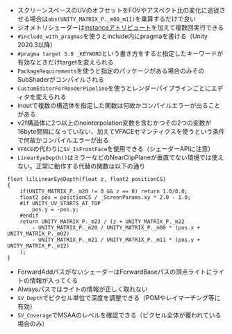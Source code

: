- スクリーンスペースのUVのオフセットをFOVやアスペクト比の変化に追従させる場合は`abs(UNITY_MATRIX_P._m00_m11)`を乗算するだけで良い
- ジオメトリシェーダーは[instanceアトリビュート](https://learn.microsoft.com/en-us/windows/win32/direct3dhlsl/overviews-direct3d-11-hlsl-gs-instance)を加えて複数回実行できる
- `#include_with_pragmas`を使うとinclude内にpragmaを書ける（Unity 2020.3以降）
- `#pragma target 5.0 _KEYWORD`という書き方をすると指定したキーワードが有効なときだけtargetを変えられる
- `PackageRequirements`を使うと指定のパッケージがある場合のみそのSubShaderがコンパイルされる
- `CustomEditorForRenderPipeline`を使うとレンダーパイプラインごとにエディタを変えられる
- inoutで複数の構造体を指定した関数は何故かコンパイルエラーが出ることがある
- v2f構造体に2つ以上のnointerpolation変数を含むかつその2つの変数が16byte間隔になっていない、加えてVFACEセマンティクスを使うという条件で何故かコンパイルエラーが出る
- `VFACE`の代わりに`SV_IsFrontFace`を使用できる（シェーダーAPIに注意）
- `LinearEyeDepth()`はミラーなどのNearClipPlaneが垂直でない環境では使えない。正常に動作する代替の関数は以下の通り

```HLSL
float lilLinearEyeDepth(float z, float2 positionCS)
{
    if(UNITY_MATRIX_P._m20 != 0 && z == 0) return 1.0/0.0;
    float2 pos = positionCS / _ScreenParams.xy * 2.0 - 1.0;
    #if UNITY_UV_STARTS_AT_TOP
        pos.y = -pos.y;
    #endif
    return UNITY_MATRIX_P._m23 / (z + UNITY_MATRIX_P._m22
        - UNITY_MATRIX_P._m20 / UNITY_MATRIX_P._m00 * (pos.x + UNITY_MATRIX_P._m02)
        - UNITY_MATRIX_P._m21 / UNITY_MATRIX_P._m11 * (pos.y + UNITY_MATRIX_P._m12)
    );
}
```

- ForwardAddパスがないシェーダーはForwardBaseパスの頂点ライトにライトの情報が入ってくる
- Alwaysパスではライトの情報が正しく取れない
- `SV_Depth`でピクセル単位で深度を調整できる（POMやレイマーチング等に有効）
- `SV_Coverage`でMSAAのレベルを確認できる（ピクセル全体が覆われている場合のみ）